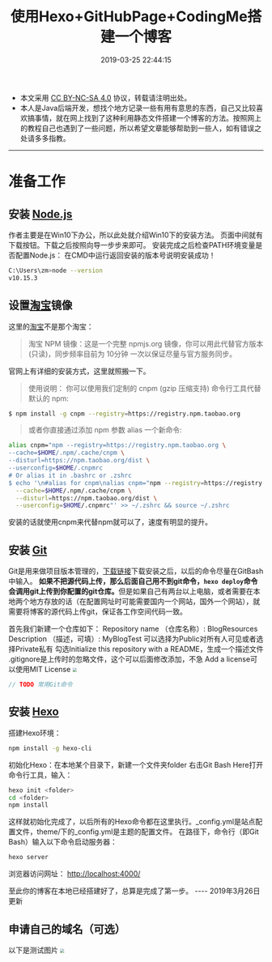 ﻿---
title: 使用Hexo+GitHubPage+CodingMe搭建一个博客
date: 2019-03-25 22:44:15
categories:
- Hexo
tags:
- Blog
- Hexo
---

* 本文采用 [CC BY-NC-SA 4.0](https://creativecommons.org/licenses/by-nc-sa/4.0/deed.zh) 协议，转载请注明出处。
* 本人是Java后端开发，想找个地方记录一些有用有意思的东西，自己又比较喜欢搞事情，就在网上找到了这种利用静态文件搭建一个博客的方法。按照网上的教程自己也遇到了一些问题，所以希望文章能够帮助到一些人，如有错误之处请多多指教。


---
# 准备工作

## 安装 [Node.js](https://nodejs.org/en/)
作者主要是在Win10下办公，所以此处就介绍Win10下的安装方法。
页面中间就有下载按钮。下载之后按照向导一步步来即可。
安装完成之后检查PATH环境变量是否配置Node.js：
在CMD中运行返回安装的版本号说明安装成功！
```bash
C:\Users\zm>node --version
v10.15.3
```
## 设置[淘宝](https://npm.taobao.org/)镜像
这里的[淘宝](https://npm.taobao.org/)不是那个淘宝：

> 淘宝 NPM 镜像：这是一个完整 npmjs.org 镜像，你可以用此代替官方版本(只读)，同步频率目前为 10分钟 一次以保证尽量与官方服务同步。

官网上有详细的安装方式，这里就照搬一下。
> 使用说明：
你可以使用我们定制的 cnpm (gzip 压缩支持) 命令行工具代替默认的 npm:
```bash
$ npm install -g cnpm --registry=https://registry.npm.taobao.org
```
> 或者你直接通过添加 npm 参数 alias 一个新命令:
```bash
alias cnpm="npm --registry=https://registry.npm.taobao.org \
--cache=$HOME/.npm/.cache/cnpm \
--disturl=https://npm.taobao.org/dist \
--userconfig=$HOME/.cnpmrc
# Or alias it in .bashrc or .zshrc
$ echo '\n#alias for cnpm\nalias cnpm="npm --registry=https://registry.npm.taobao.org \
  --cache=$HOME/.npm/.cache/cnpm \
  --disturl=https://npm.taobao.org/dist \
  --userconfig=$HOME/.cnpmrc"' >> ~/.zshrc && source ~/.zshrc
```
安装的话就使用cnpm来代替npm就可以了，速度有明显的提升。

## 安装 [Git](https://git-scm.com/)
Git是用来做项目版本管理的，[下载链接](https://gitforwindows.org/)下载安装之后，以后的命令尽量在GitBash中输入。
<b>如果不把源代码上传，那么后面自己用不到git命令，`hexo deploy`命令会调用git上传到你配置的git仓库。</b>但是如果自己有两台以上电脑，或者需要在本地两个地方存放的话（在配置网址时可能需要国内一个网站，国外一个网站），就需要将博客的源代码上传git，保证各工作空间代码一致。

首先我们新建一个仓库如下：
Repository name （仓库名称）: BlogResources
Description （描述，可填）: MyBlogTest
可以选择为Public对所有人可见或者选择Private私有
勾选Initialize this repository with a README，生成一个描述文件
.gitignore是上传时的忽略文件，这个可以后面修改添加，不急
Add a license可以使用MIT License
<img src="https://zm666.coding.me/MYBLOG/images/postimages/HexoGuide/1.png" style="zoom:50%">

```Java
// TODO 常用Git命令
```

## 安装 [Hexo](https://hexo.io/zh-cn/)
搭建Hexo环境：
```bash
npm install -g hexo-cli
```
初始化Hexo：在本地某个目录下，新建一个文件夹folder
右击Git Bash Here打开命令行工具，输入：
```bash
hexo init <folder>
cd <folder>
npm install
```
这样就初始化完成了，以后所有的Hexo命令都在这里执行。_config.yml是站点配置文件，theme/下的_config.yml是主题的配置文件。
在路径下，命令行（即Git Bash）输入以下命令启动服务器：
```bash
hexo server
```

浏览器访问网址： [http://localhost:4000/](http://localhost:4000/)

至此你的博客在本地已经搭建好了，总算是完成了第一步。
---- 2019年3月26日更新

## 申请自己的域名（可选）

以下是测试图片
<img src="https://zm666.coding.me/MYBLOG/images/my-avatar.jpg" style="zoom:50%">
